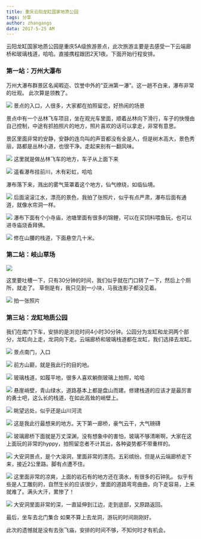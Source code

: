 ```yaml
---
title: 重庆云阳龙缸国家地质公园
tags: 分享
author: zhangangs
data: 2017-5-25 AM
---
```

云阳龙缸国家地质公园是重庆5A级旅游景点，此次旅游主要是去感受一下云端廊桥和玻璃栈道，哈哈。直接携程跟团2天1夜。下面开始行程安排。

### 第一站：万州大瀑布

万州大瀑布群景区名闻暇迩、饮誉中外的“亚洲第一瀑”。这一趟不白来，瀑布非常的壮观。 此次算是领教了。

![](/images/6-3/1.jpg)
景点的入口，人很多，大家都在拍照留恋，好热闹的场景

景点中有一个丛林飞车项目，坐在观光车里面，顺着丛林向下滑行，车子的快慢由自己控制，中途有抓拍照片的地方，照片喜欢的话可以拿走，非常有意思。

景区里面非常的安静，安静的连鸟叫的声音都没有全是人，但是树木高大，景色秀丽，路都是丛林小道，也很干净。走起来别有一翻风味。

![](/images/6-3/2.jpg)
这里就是做丛林飞车的地方，车子从上面下来

![](/images/6-3/3.jpg)
遥看瀑布挂前川，木有彩虹，哈哈

瀑布落下来，溅出的雾气笼罩着这个地方，仙气缭绕，如临仙境。

![](/images/6-3/4.jpg)
后面滚滚江水，漂亮的景色，我拍了张照片，似乎有点严肃，瀑布后面有通道，就像水帘洞一样。

![](/images/6-3/5.jpg)
瀑布下面有个小寺庙，池塘里面有很多的锦鲤，可以在买饲料喂鱼玩，也可以进寺庙烧香拜佛。

![](/images/6-3/6.jpg)
修在山腰的栈道，下面悬空几十米。

### 第二站：岐山草场

![](/images/6-3/7.jpg)

这里要吐槽一下，只有30分钟的时间，我们似乎就在门口转了一下，然后上个厕所，就走了。 草倒是有，我只见到一小块，马我连影子都没见着。

![](/images/6-3/8.jpg)
拍一张照片

### 第三站：龙缸地质公园
我们在南门下车，安排的是浏览时间4小时30分钟。公园分为龙缸和龙洞两个部分，龙缸向上走，龙洞向下走。云端廊桥和玻璃栈道都在龙缸，我们选择去龙缸。

![](/images/6-3/9.jpg)
景点南门，入口

![](/images/6-3/10.jpg)
前方山巅，就是我此行的目的地。

![](/images/6-3/11.jpg)
玻璃栈道，如履平地，很多人喜欢躺倒玻璃上拍照，哈哈

![](/images/6-3/12.jpg)
悬崖峭壁，青山绿水，道路基本上都是盘山而建。修建栈道的应该才是最厉害的勇士吧，这么长的栈道，在如此高耸的峭壁上。

![](/images/6-3/14.jpg)
眺望远处，似乎还是山川河流

![](/images/6-3/13.jpg)
这是我此行最想来的地方。天下第一廊桥，豪气云干，大气磅礴

![](/images/6-3/15.jpg)
玻璃廊桥下面就是万丈深渊，没有想象中的害怕，玻璃不够清晰啊，大家在这上面玩的非常的hyppy，拍照留恋者不计其出，各种姿势都不带重样的。

![](/images/6-3/16.jpg)
大安洞景点，是个大溶洞，里面非常的漂亮。五彩缤纷。但是从云端廊桥走下来，接近2公里路。脚有点遭不住。

![](/images/6-3/17.jpg)
这里面非常的凉爽，上面的岩石有的地方还在滴水，有很多的石钟乳。 似乎有些是人工雕刻的，自然生长的应该很少，里面的道路弯弯曲曲，向下走容易，上来就难了。满头大汗，累惨了！

![](/images/6-3/18.jpg)
大安洞里面非常的深，一直延伸到江边，走到底部，又原路返回。

最后，坐车去北门集合 如果不算上去龙洞，游玩的时间刚刚好。

此次的遗憾就是没有去张飞庙，安排的时间不够，不知何时才有机会。



